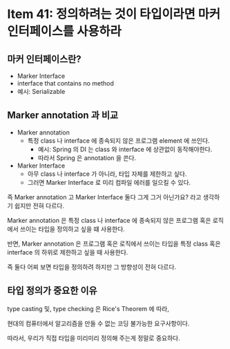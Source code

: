 # Item 41: 정의하려는 것이 타입이라면 마커 인터페이스를 사용하라

## 마커 인터페이스란?
  - Marker Interface
  - interface that contains no method
  - 예시: Serializable

## Marker annotation 과 비교

- Marker annotation
  - 특정 class 나 interface 에 종속되지 않은 프로그램 element 에 쓰인다.
    - 예시: Spring 의 DI 는 class 와 interface 에 상관없이 동작해야한다.
    - 따라서 Spring 은 annotation 을 쓴다.
- Marker Interface
  - 아무 class 나 interface 가 아니라, 타입 자체를 제한하고 싶다.
  - 그러면 Marker Interface 로 미리 컴파일 에러를 일으킬 수 있다.

즉 Marker annotation 고 Marker Interface 둘다 그게 그거 아닌가요? 라고 생각하기 쉽지만 전혀 다르다.

Marker annotation 은 특정 class 나 interface 에 종속되지 않은 프로그램 혹은 로직에서 쓰이는 타입을 정의하고 싶을 떄 사용한다.

반면, Marker annotation 은 프로그램 혹은 로직에서 쓰이는 타입을 특정 class 혹은 interface 의 하위로 제한하고 싶을 때 사용한다.

즉 둘다 어찌 보면 타입을 정의하려 하지만 그 방향성이 전혀 다르다.

## 타입 정의가 중요한 이유

type casting 및, type checking 은 Rice's Theorem 에 따라,

현대의 컴퓨터에서 알고리즘을 만들 수 없는 코딩 불가능한 요구사항이다.

따라서, 우리가 직접 타입을 미리미리 정의해 주는게 정말로 중요하다.
